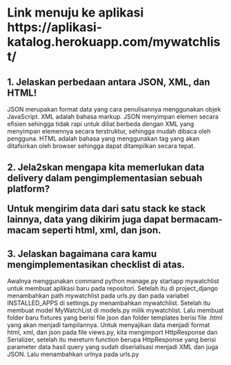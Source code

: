 <h1> Link menuju ke aplikasi https://aplikasi-katalog.herokuapp.com/mywatchlist/ </h1>
<h2>1. Jelaskan perbedaan antara JSON, XML, dan HTML!</h2>
<p>JSON merupakan format data yang cara penulisannya menggunakan objek JavaScript. XML adalah bahasa markup. JSON menyimpan elemen secara efisien sehingga tidak rapi untuk diliat berbeda dengan XML yang menyimpan elemennya secara terstruktur, sehingga mudah dibaca oleh pengguna. HTML adalah bahasa yang menggunakan tag yang akan ditafsirkan oleh browser sehingga dapat ditampilkan secara tepat.
</p>
<h2>2. Jela2skan mengapa kita memerlukan data delivery dalam pengimplementasian sebuah platform?</h>
<p>Untuk mengirim data dari satu stack ke stack lainnya, data yang dikirim juga dapat bermacam-macam seperti html, xml, dan json.
</p>
<h2>3. Jelaskan bagaimana cara kamu mengimplementasikan checklist di atas.</h2>
<p>Awalnya menggunakan command python manage.py startapp mywatchlist untuk membuat aplikasi baru pada repositori. 
Setelah itu di project_django menambahkan path mywatchlist pada urls.py dan pada variabel INSTALLED_APPS di settings.py menambahkan mywatchlist. 
Setelah itu membuat model MyWatchList di models.py milik mywatchlist. Lalu membuat folder baru fixtures yang berisi file json dan folder templates berisi file .html yang akan menjadi tampilannya. Untuk menyajikan data menjadi format html, xml, dan json pada file views.py, kita mengimport HttpResponse dan Serializer, setelah itu mereturn function berupa HttpResponse yang berisi parameter data hasil query yang sudah diserialisasi menjadi XML dan juga JSON. Lalu menambahkan urlnya pada urls.py</p>